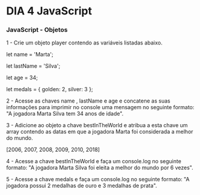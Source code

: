 # DIA 4 JavaScript


### JavaScript - Objetos

1 - Crie um objeto player contendo as variáveis listadas abaixo.

let name = 'Marta';

let lastName = 'Silva';

let age = 34;

let medals = { golden: 2, silver: 3 };

2 - Acesse as chaves name , lastName e age e concatene as suas informações para imprimir no console uma mensagem no seguinte formato: "A jogadora Marta Silva tem 34 anos de idade".

3 - Adicione ao objeto a chave bestInTheWorld e atribua a esta chave um array contendo as datas em que a jogadora Marta foi considerada a melhor do mundo.

[2006, 2007, 2008, 2009, 2010, 2018]

4 - Acesse a chave bestInTheWorld e faça um console.log no seguinte formato: "A jogadora Marta Silva foi eleita a melhor do mundo por 6 vezes".

5 - Acesse a chave medals e faça um console.log no seguinte formato: "A jogadora possui 2 medalhas de ouro e 3 medalhas de prata".
